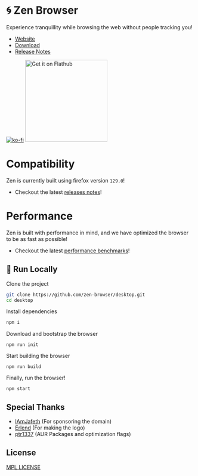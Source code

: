 
# 🌀 Zen Browser

Experience tranquillity while browsing the web without people tracking you!

* [Website](https://www.zen-browser.app)
* [Download](https://www.zen-browser.app/download)
* [Release Notes](https://www.zen-browser.app/release-notes/latest)

[![ko-fi](https://ko-fi.com/img/githubbutton_sm.svg)](https://ko-fi.com/K3K111FH7H)
<a href='https://flathub.org/apps/io.github.zen_browser.zen'>
  <img width='220' alt='Get it on Flathub' src='https://flathub.org/api/badge?locale=en'/>
</a>

# Compatibility

Zen is currently built using firefox version `129.0`!

* Checkout the latest [releases notes](https://www.zen-browser.app/release-notes)!

# Performance

Zen is built with performance in mind, and we have optimized the browser to be as fast as possible!

* Checkout the latest [performance benchmarks](./docs/performance.md)!

## 🚀 Run Locally

Clone the project

```bash
git clone https://github.com/zen-browser/desktop.git
cd desktop
```

Install dependencies 

```bash
npm i
```

Download and bootstrap the browser

```
npm run init
```

Start building the browser

```
npm run build
```

Finally, run the browser!

```
npm start
```

## Special Thanks

- [IAmJafeth](https://github.com/IAmJafeth) (For sponsoring the domain)
- [Erlend](https://havn.blog) (For making the logo)
- [ptr1337](https://github.com/ptr1337) (AUR Packages and optimization flags)

## License

[MPL LICENSE](/LICENSE)

